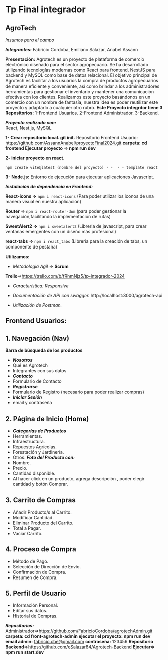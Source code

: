 # Tp Final integrador

## AgroTech 
*Insumos para el campo*

***Integrantes:***
 Fabricio Cordoba,
 Emiliano Salazar, 
 Anabel Assann
 
 **Presentación:** 
 Agrotech es un proyecto de plataforma de comercio electrónico diseñado para el sector agropecuario. Se ha desarrollado utilizando tecnologías modernas como React para frontend, NestJS para backend y MySQL como base de datos relacional. El objetivo principal de Agrotech es facilitar a los usuarios la compra de productos agropecuarios de manera eficiente y conveniente, así como brindar a los administradores herramientas para gestionar el inventario y mantener una comunicación efectiva con los clientes.
 Realizamos este proyecto basándonos en un comercio con un nombre de fantasía, nuestra idea es poder reutilizar este proyecto y adaptarlo a cualquier otro rubro.
 **Este Proyecto integrdor tiene 3 Repositorios:**
 1-Frontend Usuarios.
 2-Frontend Administrador.
 3-Backend.
 
 
 ***Proyecto realizado con:***  
	 React,
	 Nest.js,
	  MySQL
	  
**1- Crear repositorio local. git init.**
Repositorio Frontend Usuario: https://github.com/AssannAnabel/proyectoFinal2024.git
**carpeta: cd frontend
Ejecutar proyecto => npm run dev**

**2- iniciar proyecto en react.**

    npm create vite@latest (nombre del proyecto) - -  - - template react

**3- Node.js:** Entorno de ejecución para ejecutar aplicaciones Javascript.

***Instalación de dependencia en Frontend:***

**React-icons =>** `npm i react-icons` (Para poder utilizar los iconos de una manera visual en nuestra aplicación)

**Router =>** `npm i react-router-dom` (para poder gestionar la navegación,facilitando la implementación de rutas)

**SweetAlert2 =>** `npm i sweetalert2` (Libreria de javascript, para crear ventanas emergentes con un diseño más profesional)

**react-tabs =>** `npm i react_tabs` (Librería para la creación de tabs, un componente de pestaña)

**Utilizamos:**

-   *Metodologia Agil* => **Scrum**
    
**Trello**=>https://trello.com/b/fRhmNjz5/tp-integrador-2024
    
-   *Característica: Responsive*
    
-   *Documentación de API con swagger.*
 http://localhost:3000/agrotech-api
    
-    *Utilización de Postman.*




## Frontend Usuarios:

## 1. Navegación (Nav)

 **Barra de búsqueda de los productos**
- ***Nosotros***
 - Qué es Agrotech
 - Integrantes con sus datos 
- ***Contacto***
 - Formulario de Contacto
  - ***Registrarse***
 - Formulario de Registro
 (necesario para poder realizar compras)
- ***Iniciar Sesión***
 - email y contraseña
 

## 2. Página de Inicio (Home)
- ***Categorías de Productos***
 - Herramientas.
 - Infraestructura.
 - Repuestos Agrícolas.
 - Forestación y Jardinería.
 - Otros.
***Foto del Producto con:***
- Nombre.
 - Precio.
 - Cantidad disponible.
 - Al hacer click en un producto, agrega descripción , poder elegir cantidad y botón Comprar.


## 3. Carrito de Compras
- Añadir Producto/s al Carrito.
- Modificar Cantidad.
- Eliminar Producto del Carrito.
- Total a Pagar.
- Vaciar Carrito.

## 4. Proceso de Compra
- Método de Pago.
- Selección de Dirección de Envío.
- Confirmación de Compra.
- Resumen de Compra.


## 5. Perfil de Usuario
- Información Personal.
- Editar sus datos.
- Historial de Compras.

***Repositorios:*** 
Administrador=>https://github.com/FabricioCordoba/agrotechAdmin.git
**carpeta: cd front-agrotech-admin
ejecutar el proyecto: npm run dev**
**email admin:** fabricio.cbe@gmail.com
**contraseña:** 123456
**Repositorio** **Backend**=>https://github.com/eSalazar84/Agrotech-Backend
**Ejecutar=> npm run start:dev**

